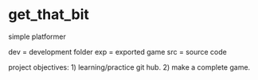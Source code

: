 # get_that_bit
 simple platformer

dev = development folder
exp = exported game
src = source code

project objectives: 1) learning/practice git hub. 2) make a complete game.

